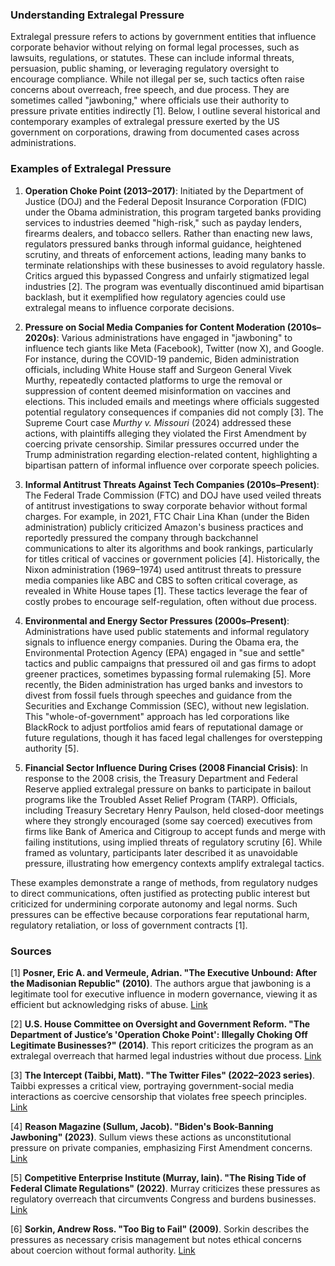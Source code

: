 ### Understanding Extralegal Pressure
Extralegal pressure refers to actions by government entities that influence corporate behavior without relying on formal legal processes, such as lawsuits, regulations, or statutes. These can include informal threats, persuasion, public shaming, or leveraging regulatory oversight to encourage compliance. While not illegal per se, such tactics often raise concerns about overreach, free speech, and due process. They are sometimes called "jawboning," where officials use their authority to pressure private entities indirectly [1]. Below, I outline several historical and contemporary examples of extralegal pressure exerted by the US government on corporations, drawing from documented cases across administrations.

### Examples of Extralegal Pressure

1. **Operation Choke Point (2013–2017)**: Initiated by the Department of Justice (DOJ) and the Federal Deposit Insurance Corporation (FDIC) under the Obama administration, this program targeted banks providing services to industries deemed "high-risk," such as payday lenders, firearms dealers, and tobacco sellers. Rather than enacting new laws, regulators pressured banks through informal guidance, heightened scrutiny, and threats of enforcement actions, leading many banks to terminate relationships with these businesses to avoid regulatory hassle. Critics argued this bypassed Congress and unfairly stigmatized legal industries [2]. The program was eventually discontinued amid bipartisan backlash, but it exemplified how regulatory agencies could use extralegal means to influence corporate decisions.

2. **Pressure on Social Media Companies for Content Moderation (2010s–2020s)**: Various administrations have engaged in "jawboning" to influence tech giants like Meta (Facebook), Twitter (now X), and Google. For instance, during the COVID-19 pandemic, Biden administration officials, including White House staff and Surgeon General Vivek Murthy, repeatedly contacted platforms to urge the removal or suppression of content deemed misinformation on vaccines and elections. This included emails and meetings where officials suggested potential regulatory consequences if companies did not comply [3]. The Supreme Court case *Murthy v. Missouri* (2024) addressed these actions, with plaintiffs alleging they violated the First Amendment by coercing private censorship. Similar pressures occurred under the Trump administration regarding election-related content, highlighting a bipartisan pattern of informal influence over corporate speech policies.

3. **Informal Antitrust Threats Against Tech Companies (2010s–Present)**: The Federal Trade Commission (FTC) and DOJ have used veiled threats of antitrust investigations to sway corporate behavior without formal charges. For example, in 2021, FTC Chair Lina Khan (under the Biden administration) publicly criticized Amazon's business practices and reportedly pressured the company through backchannel communications to alter its algorithms and book rankings, particularly for titles critical of vaccines or government policies [4]. Historically, the Nixon administration (1969–1974) used antitrust threats to pressure media companies like ABC and CBS to soften critical coverage, as revealed in White House tapes [1]. These tactics leverage the fear of costly probes to encourage self-regulation, often without due process.

4. **Environmental and Energy Sector Pressures (2000s–Present)**: Administrations have used public statements and informal regulatory signals to influence energy companies. During the Obama era, the Environmental Protection Agency (EPA) engaged in "sue and settle" tactics and public campaigns that pressured oil and gas firms to adopt greener practices, sometimes bypassing formal rulemaking [5]. More recently, the Biden administration has urged banks and investors to divest from fossil fuels through speeches and guidance from the Securities and Exchange Commission (SEC), without new legislation. This "whole-of-government" approach has led corporations like BlackRock to adjust portfolios amid fears of reputational damage or future regulations, though it has faced legal challenges for overstepping authority [5].

5. **Financial Sector Influence During Crises (2008 Financial Crisis)**: In response to the 2008 crisis, the Treasury Department and Federal Reserve applied extralegal pressure on banks to participate in bailout programs like the Troubled Asset Relief Program (TARP). Officials, including Treasury Secretary Henry Paulson, held closed-door meetings where they strongly encouraged (some say coerced) executives from firms like Bank of America and Citigroup to accept funds and merge with failing institutions, using implied threats of regulatory scrutiny [6]. While framed as voluntary, participants later described it as unavoidable pressure, illustrating how emergency contexts amplify extralegal tactics.

These examples demonstrate a range of methods, from regulatory nudges to direct communications, often justified as protecting public interest but criticized for undermining corporate autonomy and legal norms. Such pressures can be effective because corporations fear reputational harm, regulatory retaliation, or loss of government contracts [1].

### Sources
[1] **Posner, Eric A. and Vermeule, Adrian. "The Executive Unbound: After the Madisonian Republic" (2010)**. The authors argue that jawboning is a legitimate tool for executive influence in modern governance, viewing it as efficient but acknowledging risks of abuse. [Link](https://www.harvard.edu/books/the-executive-unbound)

[2] **U.S. House Committee on Oversight and Government Reform. "The Department of Justice’s 'Operation Choke Point': Illegally Choking Off Legitimate Businesses?" (2014)**. This report criticizes the program as an extralegal overreach that harmed legal industries without due process. [Link](https://oversight.house.gov/report/operation-choke-point/)

[3] **The Intercept (Taibbi, Matt). "The Twitter Files" (2022–2023 series)**. Taibbi expresses a critical view, portraying government-social media interactions as coercive censorship that violates free speech principles. [Link](https://theintercept.com/2023/twitter-files/)

[4] **Reason Magazine (Sullum, Jacob). "Biden's Book-Banning Jawboning" (2023)**. Sullum views these actions as unconstitutional pressure on private companies, emphasizing First Amendment concerns. [Link](https://reason.com/2023/03/10/bidens-book-banning-jawboning/)

[5] **Competitive Enterprise Institute (Murray, Iain). "The Rising Tide of Federal Climate Regulations" (2022)**. Murray criticizes these pressures as regulatory overreach that circumvents Congress and burdens businesses. [Link](https://cei.org/studies/the-rising-tide-of-federal-climate-regulations/)

[6] **Sorkin, Andrew Ross. "Too Big to Fail" (2009)**. Sorkin describes the pressures as necessary crisis management but notes ethical concerns about coercion without formal authority. [Link](https://www.penguinrandomhouse.com/books/302788/too-big-to-fail-by-andrew-ross-sorkin/)